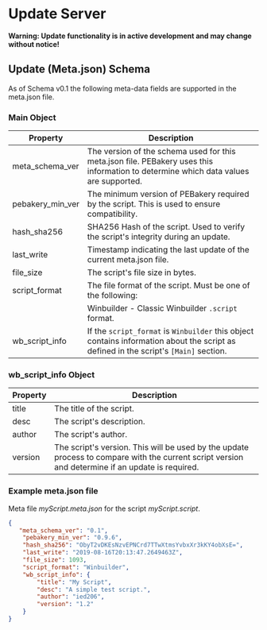 # Update Server

**Warning: Update functionality is in active development and may change without notice!**

## Update (Meta.json) Schema

As of Schema v0.1 the following meta-data fields are supported in the meta.json file.

### Main Object

| Property| Description |
| --- | --- |
| meta_schema_ver | The version of the schema used for this meta.json file. PEBakery uses this information to determine which data values are supported. |
| pebakery_min_ver | The minimum version of PEBakery required by the script. This is used to ensure compatibility. |
| hash_sha256 | SHA256 Hash of the script. Used to verify the script's integrity during an update. |
| last_write | Timestamp indicating the last update of the current meta.json file. |
| file_size | The script's file size in bytes. |
| script_format | The file format of the script. Must be one of the following: |
|| Winbuilder - Classic Winbuilder `.script` format. |
| wb_script_info | If the `script_format` is `Winbuilder` this object contains information about the script as defined in the script's `[Main]` section. |

### wb_script_info Object

| Property| Description |
| --- | --- |
| title | The title of the script. |
| desc | The script's description. |
| author | The script's author. |
| version | The script's version. This will be used by the update process to compare with the current script version and determine if an update is required. |

### Example meta.json file

Meta file *myScript.meta.json* for the script *myScript.script*.


```json
{
   "meta_schema_ver": "0.1",
    "pebakery_min_ver": "0.9.6",
    "hash_sha256": "ObyT2vDKEsNzvEPNCrd7TTwXtmsYvbxXr3kKY4obXsE=",
    "last_write": "2019-08-16T20:13:47.2649463Z",
    "file_size": 1093,
    "script_format": "Winbuilder",
    "wb_script_info": {
        "title": "My Script",
        "desc": "A simple test script.",
        "author": "ied206",
        "version": "1.2"
    }
}
```
